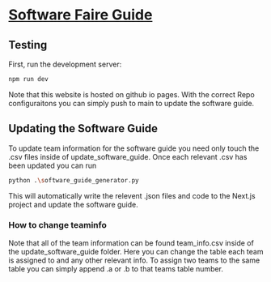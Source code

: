 # [Software Faire Guide](https://cs210.github.io/SoftwareGuide/)
## Testing

First, run the development server:

```bash
npm run dev
```

Note that this website is hosted on github io pages. With the correct
Repo configuraitons you can simply push to main to update the software guide.

## Updating the Software Guide
To update team information for the software guide you need only touch the
.csv files inside of update_software_guide. Once each relevant .csv has 
been updated you can run 

```bash
python .\software_guide_generator.py
```
This will automatically write the relevent .json files and code to the 
Next.js project and update the software guide. 

### How to change teaminfo
Note that all of the team information can be found team_info.csv inside of the update_software_guide folder.
Here you can change the table each team is assigned to and any other relevant info. To assign two teams to
the same table you can simply append .a or .b to that teams table number. 
